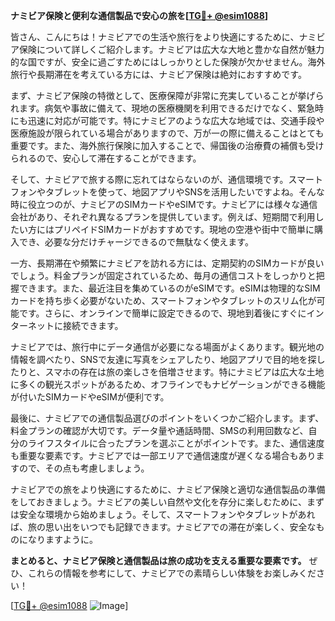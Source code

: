 **ナミビア保険と便利な通信製品で安心の旅を[[TG💪+ @esim1088](https://t.me/s/esim1088)]**

皆さん、こんにちは！ナミビアでの生活や旅行をより快適にするために、ナミビア保険について詳しくご紹介します。ナミビアは広大な大地と豊かな自然が魅力的な国ですが、安全に過ごすためにはしっかりとした保険が欠かせません。海外旅行や長期滞在を考えている方には、ナミビア保険は絶対におすすめです。

まず、ナミビア保険の特徴として、医療保障が非常に充実していることが挙げられます。病気や事故に備えて、現地の医療機関を利用できるだけでなく、緊急時にも迅速に対応が可能です。特にナミビアのような広大な地域では、交通手段や医療施設が限られている場合がありますので、万が一の際に備えることはとても重要です。また、海外旅行保険に加入することで、帰国後の治療費の補償も受けられるので、安心して滞在することができます。

そして、ナミビアで旅する際に忘れてはならないのが、通信環境です。スマートフォンやタブレットを使って、地図アプリやSNSを活用したいですよね。そんな時に役立つのが、ナミビアのSIMカードやeSIMです。ナミビアには様々な通信会社があり、それぞれ異なるプランを提供しています。例えば、短期間で利用したい方にはプリペイドSIMカードがおすすめです。現地の空港や街中で簡単に購入でき、必要な分だけチャージできるので無駄なく使えます。

一方、長期滞在や頻繁にナミビアを訪れる方には、定期契約のSIMカードが良いでしょう。料金プランが固定されているため、毎月の通信コストをしっかりと把握できます。また、最近注目を集めているのがeSIMです。eSIMは物理的なSIMカードを持ち歩く必要がないため、スマートフォンやタブレットのスリム化が可能です。さらに、オンラインで簡単に設定できるので、現地到着後にすぐにインターネットに接続できます。

ナミビアでは、旅行中にデータ通信が必要になる場面がよくあります。観光地の情報を調べたり、SNSで友達に写真をシェアしたり、地図アプリで目的地を探したりと、スマホの存在は旅の楽しさを倍増させます。特にナミビアは広大な土地に多くの観光スポットがあるため、オフラインでもナビゲーションができる機能が付いたSIMカードやeSIMが便利です。

最後に、ナミビアでの通信製品選びのポイントをいくつかご紹介します。まず、料金プランの確認が大切です。データ量や通話時間、SMSの利用回数など、自分のライフスタイルに合ったプランを選ぶことがポイントです。また、通信速度も重要な要素です。ナミビアでは一部エリアで通信速度が遅くなる場合もありますので、その点も考慮しましょう。

ナミビアでの旅をより快適にするために、ナミビア保険と適切な通信製品の準備をしておきましょう。ナミビアの美しい自然や文化を存分に楽しむために、まずは安全な環境から始めましょう。そして、スマートフォンやタブレットがあれば、旅の思い出をいつでも記録できます。ナミビアでの滞在が楽しく、安全なものになりますように。

**まとめると、ナミビア保険と通信製品は旅の成功を支える重要な要素です。** ぜひ、これらの情報を参考にして、ナミビアでの素晴らしい体験をお楽しみください！

[[TG💪+ @esim1088](https://t.me/s/esim1088) ![Image](https://i.postimg.cc/Y0z9fWf4/image.png)]